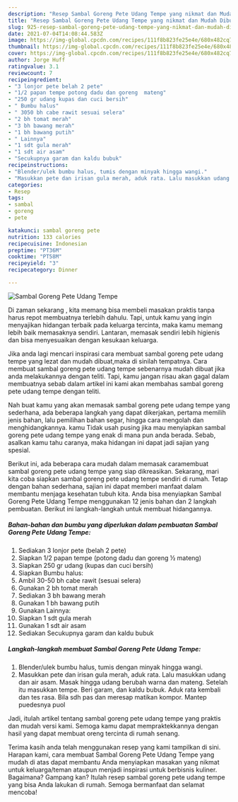 ```yaml
---
description: "Resep Sambal Goreng Pete Udang Tempe yang nikmat dan Mudah Dibuat"
title: "Resep Sambal Goreng Pete Udang Tempe yang nikmat dan Mudah Dibuat"
slug: 925-resep-sambal-goreng-pete-udang-tempe-yang-nikmat-dan-mudah-dibuat
date: 2021-07-04T14:08:44.583Z
image: https://img-global.cpcdn.com/recipes/111f8b823fe25e4e/680x482cq70/sambal-goreng-pete-udang-tempe-foto-resep-utama.jpg
thumbnail: https://img-global.cpcdn.com/recipes/111f8b823fe25e4e/680x482cq70/sambal-goreng-pete-udang-tempe-foto-resep-utama.jpg
cover: https://img-global.cpcdn.com/recipes/111f8b823fe25e4e/680x482cq70/sambal-goreng-pete-udang-tempe-foto-resep-utama.jpg
author: Jorge Huff
ratingvalue: 3.1
reviewcount: 7
recipeingredient:
- "3 lonjor pete belah 2 pete"
- "1/2 papan tempe potong dadu dan goreng  mateng"
- "250 gr udang kupas dan cuci bersih"
- " Bumbu halus"
- " 3050 bh cabe rawit sesuai selera"
- "2 bh tomat merah"
- "3 bh bawang merah"
- "1 bh bawang putih"
- " Lainnya"
- "1 sdt gula merah"
- "1 sdt air asam"
- "Secukupnya garam dan kaldu bubuk"
recipeinstructions:
- "Blender/ulek bumbu halus, tumis dengan minyak hingga wangi."
- "Masukkan pete dan irisan gula merah, aduk rata. Lalu masukkan udang dan air asam. Masak hingga udang berubah warna dan mateng. Setelah itu masukkan tempe. Beri garam, dan kaldu bubuk. Aduk rata kembali dan tes rasa. Bila sdh pas dan meresap matikan kompor. Mantep puedesnya puol"
categories:
- Resep
tags:
- sambal
- goreng
- pete

katakunci: sambal goreng pete 
nutrition: 133 calories
recipecuisine: Indonesian
preptime: "PT36M"
cooktime: "PT58M"
recipeyield: "3"
recipecategory: Dinner

---
```



![Sambal Goreng Pete Udang Tempe](https://img-global.cpcdn.com/recipes/111f8b823fe25e4e/680x482cq70/sambal-goreng-pete-udang-tempe-foto-resep-utama.jpg)

Di zaman  sekarang , kita memang bisa membeli masakan praktis tanpa harus repot membuatnya terlebih dahulu. Tapi, untuk kamu yang ingin menyajikan hidangan terbaik pada keluarga tercinta, maka kamu memang lebih baik memasaknya sendiri. Lantaran, memasak sendiri lebih higienis dan bisa menyesuaikan dengan kesukaan keluarga.

Jika anda lagi mencari inspirasi cara membuat sambal goreng pete udang tempe yang lezat dan mudah dibuat,maka di sinilah tempatnya. Cara membuat sambal goreng pete udang tempe  sebenarnya mudah dibuat jika anda melakukannya dengan teliti. Tapi, kamu jangan risau akan gagal dalam membuatnya 
sebab dalam artikel ini kami akan membahas sambal goreng pete udang tempe dengan teliti.  



Nah buat kamu yang akan memasak sambal goreng pete udang tempe yang sederhana, ada beberapa langkah yang dapat dikerjakan, pertama memilih jenis bahan, lalu pemilihan bahan segar, hingga cara mengolah dan menghidangkannya. kamu Tidak usah pusing jika mau menyiapkan sambal goreng pete udang tempe yang enak di mana pun anda berada. Sebab, asalkan kamu  tahu caranya, maka hidangan ini dapat jadi sajian yang spesial.

Berikut ini, ada beberapa cara mudah dalam memasak caramembuat sambal goreng pete udang tempe yang siap dikreasikan. Sekarang, mari kita coba siapkan sambal goreng pete udang tempe sendiri di rumah. Tetap dengan bahan sederhana, sajian ini dapat memberi manfaat dalam membantu menjaga kesehatan tubuh kita. Anda bisa menyiapkan Sambal Goreng Pete Udang Tempe menggunakan 12 jenis bahan dan 2 langkah pembuatan. Berikut ini langkah-langkah untuk membuat hidangannya.

<!--inarticleads1-->

##### Bahan-bahan dan bumbu yang diperlukan dalam pembuatan Sambal Goreng Pete Udang Tempe:

1. Sediakan 3 lonjor pete (belah 2 pete)
1. Siapkan 1/2 papan tempe (potong dadu dan goreng ½ mateng)
1. Siapkan 250 gr udang (kupas dan cuci bersih)
1. Siapkan  Bumbu halus:
1. Ambil  30-50 bh cabe rawit (sesuai selera)
1. Gunakan 2 bh tomat merah
1. Sediakan 3 bh bawang merah
1. Gunakan 1 bh bawang putih
1. Gunakan  Lainnya:
1. Siapkan 1 sdt gula merah
1. Gunakan 1 sdt air asam
1. Sediakan Secukupnya garam dan kaldu bubuk




<!--inarticleads2-->

##### Langkah-langkah membuat Sambal Goreng Pete Udang Tempe:

1. Blender/ulek bumbu halus, tumis dengan minyak hingga wangi.
1. Masukkan pete dan irisan gula merah, aduk rata. Lalu masukkan udang dan air asam. Masak hingga udang berubah warna dan mateng. Setelah itu masukkan tempe. Beri garam, dan kaldu bubuk. Aduk rata kembali dan tes rasa. Bila sdh pas dan meresap matikan kompor. Mantep puedesnya puol




Jadi, itulah artikel tentang  sambal goreng pete udang tempe  yang praktis dan mudah versi kami. Semoga kamu dapat mempraktekkannya dengan hasil yang dapat membuat oreng tercinta di rumah senang. 

Terima kasih anda telah menggunakan resep yang kami tampilkan di sini. Harapan kami, cara membuat  Sambal Goreng Pete Udang Tempe yang mudah di atas dapat membantu Anda menyiapkan masakan yang nikmat untuk keluarga/teman ataupun menjadi inspirasi untuk berbisnis kuliner. Bagaimana? Gampang kan? Itulah resep sambal goreng pete udang tempe yang bisa Anda lakukan di rumah. Semoga bermanfaat dan selamat mencoba!


